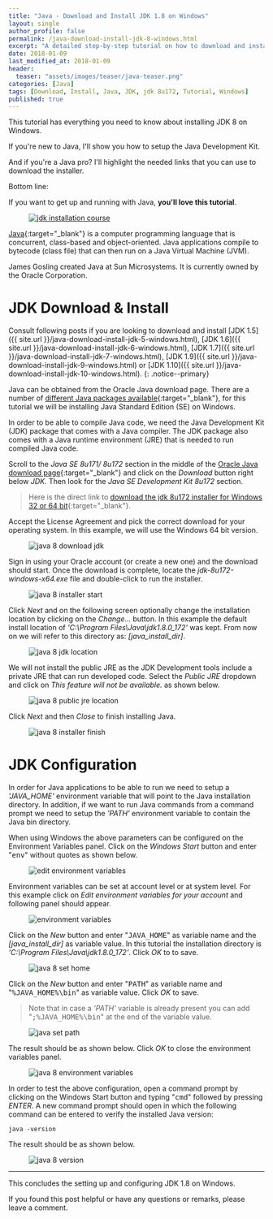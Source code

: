 ```yaml
---
title: "Java - Download and Install JDK 1.8 on Windows"
layout: single
author_profile: false
permalink: /java-download-install-jdk-8-windows.html
excerpt: "A detailed step-by-step tutorial on how to download and install jdk 8u172 on Windows."
date: 2018-01-09
last_modified_at: 2018-01-09
header:
  teaser: "assets/images/teaser/java-teaser.png"
categories: [Java]
tags: [Download, Install, Java, JDK, jdk 8u172, Tutorial, Windows]
published: true
---
```


This tutorial has everything you need to know about installing JDK 8 on Windows.

If you're new to Java, I'll show you how to setup the Java Development Kit.

And if you're a Java pro? I'll highlight the needed links that you can use to download the installer.

Bottom line:

If you want to get up and running with Java, **you'll love this tutorial**.

<figure>
  <a href="https://codenotfound.teachable.com/p/java-download-install-jdk-8-windows">
    <img src="{{ site.url }}/assets/images/courses/jdk-installation-course.jpg" alt="jdk installation course">
  </a>
</figure>

[Java](https://www.java.com/en/){:target="_blank"} is a computer programming language that is concurrent, class-based and object-oriented. Java applications compile to bytecode (class file) that can then run on a Java Virtual Machine (JVM).

James Gosling created Java at Sun Microsystems. It is currently owned by the Oracle Corporation.

# JDK Download & Install

Consult following posts if you are looking to download and install [JDK 1.5]({{ site.url }}/java-download-install-jdk-5-windows.html), [JDK 1.6]({{ site.url }}/java-download-install-jdk-6-windows.html), [JDK 1.7]({{ site.url }}/java-download-install-jdk-7-windows.html), [JDK 1.9]({{ site.url }}/java-download-install-jdk-9-windows.html) or [JDK 1.10]({{ site.url }}/java-download-install-jdk-10-windows.html).
{: .notice--primary}

Java can be obtained from the Oracle Java download page. There are a number of [different Java packages available](https://docs.oracle.com/javaee/6/firstcup/doc/gkhoy.html){:target="_blank"}, for this tutorial we will be installing Java Standard Edition (SE) on Windows.

In order to be able to compile Java code, we need the Java Development Kit (JDK) package that comes with a Java compiler. The JDK package also comes with a Java runtime environment (JRE) that is needed to run compiled Java code.

Scroll to the <var>Java SE 8u171/ 8u172</var> section in the middle of the [Oracle Java download page](http://www.oracle.com/technetwork/java/javase/downloads/index.html){:target="_blank"} and click on the <var>Download</var> button right below <var>JDK</var>. Then look for the <var>Java SE Development Kit 8u172</var> section.

> Here is the direct link to [download the jdk 8u172 installer for Windows 32 or 64 bit](http://www.oracle.com/technetwork/java/javase/downloads/jdk8-downloads-2133151.html){:target="_blank"}.

Accept the License Agreement and pick the correct download for your operating system. In this example, we will use the Windows 64 bit version.

<figure>
    <img src="{{ site.url }}/assets/images/posts/java/java-8-download-jdk.png" alt="java 8 download jdk">
</figure>

Sign in using your Oracle account (or create a new one) and the download should start. Once the download is complete, locate the <var>jdk-8u172-windows-x64.exe</var> file and double-click to run the installer.

<figure>
    <img src="{{ site.url }}/assets/images/posts/java/java-8-installer-start.png" alt="java 8 installer start">
</figure>

Click <var>Next</var> and on the following screen optionally change the installation location by clicking on the <var>Change...</var> button. In this example the default install location of <var>'C:\Program Files\Java\jdk1.8.0_172\'</var> was kept. From now on we will refer to this directory as: <var>[java_install_dir]</var>.

<figure>
    <img src="{{ site.url }}/assets/images/posts/java/java-8-jdk-location.png" alt="java 8 jdk location">
</figure>

We will not install the public JRE as the JDK Development tools include a private JRE that can run developed code. Select the <var>Public JRE</var> dropdown and click on <var>This feature will not be available.</var> as shown below.

<figure>
    <img src="{{ site.url }}/assets/images/posts/java/java-8-public-jre-location.png" alt="java 8 public jre location">
</figure>

Click <var>Next</var> and then <var>Close</var> to finish installing Java.

<figure>
    <img src="{{ site.url }}/assets/images/posts/java/java-8-installer-finish.png" alt="java 8 installer finish">
</figure>

# JDK Configuration

In order for Java applications to be able to run we need to setup a <var>'JAVA_HOME'</var> environment variable that will point to the Java installation directory. In addition, if we want to run Java commands from a command prompt we need to setup the <var>'PATH'</var> environment variable to contain the Java bin directory.

When using Windows the above parameters can be configured on the Environment Variables panel. Click on the <var>Windows Start</var> button and enter "<kbd>env</kbd>" without quotes as shown below.

<figure>
    <img src="{{ site.url }}/assets/images/posts/java/edit-environment-variables.png" alt="edit environment variables">
</figure>

Environment variables can be set at account level or at system level. For this example click on <var>Edit environment variables for your account</var> and following panel should appear.

<figure>
    <img src="{{ site.url }}/assets/images/posts/java/environment-variables.png" alt="environment variables">
</figure>

Click on the <var>New</var> button and enter "<kbd>JAVA_HOME</kbd>" as variable name and the <var>[java_install_dir]</var> as variable value. In this tutorial the installation directory is <var>'C:\Program Files\Java\jdk1.8.0_172'</var>. Click <var>OK</var> to to save.

<figure>
    <img src="{{ site.url }}/assets/images/posts/java/java-8-set-home.png" alt="java 8 set home">
</figure>

Click on the <var>New</var> button and enter "<kbd>PATH</kbd>" as variable name and "<kbd>%JAVA_HOME%\bin</kbd>" as variable value. Click <var>OK</var> to save.

> Note that in case a <var>'PATH'</var> variable is already present you can add "<kbd>;%JAVA_HOME%\bin</kbd>" at the end of the variable value.

<figure>
    <img src="{{ site.url }}/assets/images/posts/java/java-set-path.png" alt="java set path">
</figure>

The result should be as shown below. Click <var>OK</var> to close the environment variables panel.

<figure>
    <img src="{{ site.url }}/assets/images/posts/java/java-8-environment-variables.png" alt="java 8 environment variables">
</figure>

In order to test the above configuration, open a command prompt by clicking on the Windows Start button and typing "<kbd>cmd</kbd>" followed by pressing <var>ENTER</var>. A new command prompt should open in which the following command can be entered to verify the installed Java version:

``` plaintext
java -version
```

The result should be as shown below.

<figure>
    <img src="{{ site.url }}/assets/images/posts/java/java-8-version.png" alt="java 8 version">
</figure>

---

This concludes the setting up and configuring JDK 1.8 on Windows.

If you found this post helpful or have any questions or remarks, please leave a comment.

